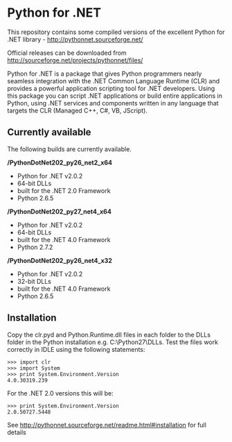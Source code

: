 Python for .NET
================================

This repository contains some compiled versions of the excellent Python for .NET library - http://pythonnet.sourceforge.net/

Official releases can be downloaded from http://sourceforge.net/projects/pythonnet/files/

Python for .NET is a package that gives Python programmers nearly seamless integration with the .NET Common Language Runtime (CLR) and provides a powerful application scripting tool for .NET developers. Using this package you can script .NET applications or build entire applications in Python, using .NET services and components written in any language that targets the CLR (Managed C++, C#, VB, JScript). 

Currently available
-------------------

The following builds are currently available. 

**/PythonDotNet202_py26_net2_x64**

* Python for .NET v2.0.2
* 64-bit DLLs 
* built for the .NET 2.0 Framework
* Python 2.6.5

**/PythonDotNet202_py27_net4_x64**

* Python for .NET v2.0.2
* 64-bit DLLs 
* built for the .NET 4.0 Framework
* Python 2.7.2

**/PythonDotNet202_py26_net4_x32**

* Python for .NET v2.0.2
* 32-bit DLLs 
* built for the .NET 4.0 Framework
* Python 2.6.5

Installation
------------

Copy the clr.pyd and Python.Runtime.dll files in each folder to the DLLs folder in the Python installation e.g. C:\Python27\DLLs. Test the files work correctly in IDLE using the following statements: 

	>>> import clr
	>>> import System
	>>> print System.Environment.Version
	4.0.30319.239

For the .NET 2.0 versions this will be:

	>>> print System.Environment.Version
	2.0.50727.5448

See http://pythonnet.sourceforge.net/readme.html#installation for full details